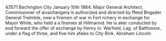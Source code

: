 43571
Bachington City
January 10th 1864.
Major General Architect, Commissioner of aivachangera
is authorized and directed by ffeed Bngader General Trelmble,
new a firemen of war in Fert nchery in exchange for
Mayor White, who held a a firemen at Hillmannd.
He is aker conducted by end forward the offer of exchange
by Henry in. Warfield, Lag. of Balthmore, under a flag
of three, and five him afaies to City Bink.
Abraham Lincoln